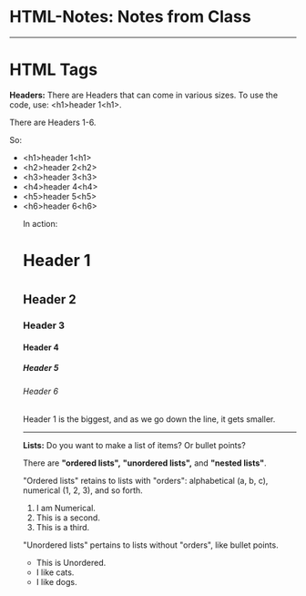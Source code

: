 # HTML-Notes: Notes from Class

<hr>

<h1>HTML Tags</h1>

<b>Headers:</b>
There are Headers that can come in various sizes. To use the code, use: 
&lt;h1>header 1&lt;h1>.

There are Headers 1-6. 

So:
<ul>
  <li>&lt;h1>header 1&lt;h1></li>
  <li>&lt;h2>header 2&lt;h2></li>
  <li>&lt;h3>header 3&lt;h3></li>
  <li>&lt;h4>header 4&lt;h4></li>
  <li>&lt;h5>header 5&lt;h5></li>
  <li>&lt;h6>header 6&lt;h6></li>

In action:
<h1>Header 1<h1>
  <h2>Header 2</h2>
  <h3>Header 3</h3>
  <h4>Header 4</h4>
  <h5>Header 5</h5>
  <h6>Header 6</h6>
  
  Header 1 is the biggest, and as we go down the line, it gets smaller.

<hr>

<b>Lists:</b> Do you want to make a list of items? Or bullet points?

<p>
There are <b>"ordered lists",</b> <b>"unordered lists",</b> and <b>"nested lists"</b>.
</p>

<p>
  "Ordered lists" retains to lists with "orders": alphabetical (a, b, c), numerical (1, 2, 3), and so forth. 
    <ol>
      <li>I am Numerical.</li>
      <li>This is a second.</li>
      <li>This is a third.</li>
      
  </ol>
</p>

<p>
  "Unordered lists" pertains to lists without "orders", like bullet points. 
    <ul>
      <li>This is Unordered.</li>
      <li>I like cats.</li>
      <li>I like dogs.</li>
  </ul>
</p>      
      
      
